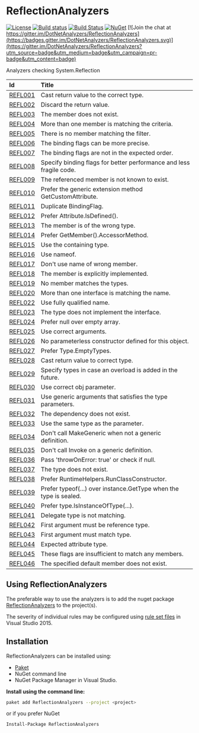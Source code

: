 # ReflectionAnalyzers
[![License](https://img.shields.io/badge/license-MIT-blue.svg)](LICENSE)
[![Build status](https://ci.appveyor.com/api/projects/status/5apvp4qa64q3tyi8/branch/master?svg=true)](https://ci.appveyor.com/project/JohanLarsson/reflectionanalyzers/branch/master)
[![Build Status](https://dev.azure.com/DotNetAnalyzers/ReflectionAnalyzers/_apis/build/status/DotNetAnalyzers.ReflectionAnalyzers?branchName=master)](https://dev.azure.com/DotNetAnalyzers/ReflectionAnalyzers/_build/latest?definitionId=5&branchName=master)
[![NuGet](https://img.shields.io/nuget/v/ReflectionAnalyzers.svg)](https://www.nuget.org/packages/ReflectionAnalyzers/)
[![Join the chat at https://gitter.im/DotNetAnalyzers/ReflectionAnalyzers](https://badges.gitter.im/DotNetAnalyzers/ReflectionAnalyzers.svg)](https://gitter.im/DotNetAnalyzers/ReflectionAnalyzers?utm_source=badge&utm_medium=badge&utm_campaign=pr-badge&utm_content=badge)

Analyzers checking System.Reflection

| Id       | Title
| :--      | :--
| [REFL001](https://github.com/DotNetAnalyzers/ReflectionAnalyzers/tree/master/documentation/REFL001.md)| Cast return value to the correct type.
| [REFL002](https://github.com/DotNetAnalyzers/ReflectionAnalyzers/tree/master/documentation/REFL002.md)| Discard the return value.
| [REFL003](https://github.com/DotNetAnalyzers/ReflectionAnalyzers/tree/master/documentation/REFL003.md)| The member does not exist.
| [REFL004](https://github.com/DotNetAnalyzers/ReflectionAnalyzers/tree/master/documentation/REFL004.md)| More than one member is matching the criteria.
| [REFL005](https://github.com/DotNetAnalyzers/ReflectionAnalyzers/tree/master/documentation/REFL005.md)| There is no member matching the filter.
| [REFL006](https://github.com/DotNetAnalyzers/ReflectionAnalyzers/tree/master/documentation/REFL006.md)| The binding flags can be more precise.
| [REFL007](https://github.com/DotNetAnalyzers/ReflectionAnalyzers/tree/master/documentation/REFL007.md)| The binding flags are not in the expected order.
| [REFL008](https://github.com/DotNetAnalyzers/ReflectionAnalyzers/tree/master/documentation/REFL008.md)| Specify binding flags for better performance and less fragile code.
| [REFL009](https://github.com/DotNetAnalyzers/ReflectionAnalyzers/tree/master/documentation/REFL009.md)| The referenced member is not known to exist.
| [REFL010](https://github.com/DotNetAnalyzers/ReflectionAnalyzers/tree/master/documentation/REFL010.md)| Prefer the generic extension method GetCustomAttribute<T>.
| [REFL011](https://github.com/DotNetAnalyzers/ReflectionAnalyzers/tree/master/documentation/REFL011.md)| Duplicate BindingFlag.
| [REFL012](https://github.com/DotNetAnalyzers/ReflectionAnalyzers/tree/master/documentation/REFL012.md)| Prefer Attribute.IsDefined().
| [REFL013](https://github.com/DotNetAnalyzers/ReflectionAnalyzers/tree/master/documentation/REFL013.md)| The member is of the wrong type.
| [REFL014](https://github.com/DotNetAnalyzers/ReflectionAnalyzers/tree/master/documentation/REFL014.md)| Prefer GetMember().AccessorMethod.
| [REFL015](https://github.com/DotNetAnalyzers/ReflectionAnalyzers/tree/master/documentation/REFL015.md)| Use the containing type.
| [REFL016](https://github.com/DotNetAnalyzers/ReflectionAnalyzers/tree/master/documentation/REFL016.md)| Use nameof.
| [REFL017](https://github.com/DotNetAnalyzers/ReflectionAnalyzers/tree/master/documentation/REFL017.md)| Don't use name of wrong member.
| [REFL018](https://github.com/DotNetAnalyzers/ReflectionAnalyzers/tree/master/documentation/REFL018.md)| The member is explicitly implemented.
| [REFL019](https://github.com/DotNetAnalyzers/ReflectionAnalyzers/tree/master/documentation/REFL019.md)| No member matches the types.
| [REFL020](https://github.com/DotNetAnalyzers/ReflectionAnalyzers/tree/master/documentation/REFL020.md)| More than one interface is matching the name.
| [REFL022](https://github.com/DotNetAnalyzers/ReflectionAnalyzers/tree/master/documentation/REFL022.md)| Use fully qualified name.
| [REFL023](https://github.com/DotNetAnalyzers/ReflectionAnalyzers/tree/master/documentation/REFL023.md)| The type does not implement the interface.
| [REFL024](https://github.com/DotNetAnalyzers/ReflectionAnalyzers/tree/master/documentation/REFL024.md)| Prefer null over empty array.
| [REFL025](https://github.com/DotNetAnalyzers/ReflectionAnalyzers/tree/master/documentation/REFL025.md)| Use correct arguments.
| [REFL026](https://github.com/DotNetAnalyzers/ReflectionAnalyzers/tree/master/documentation/REFL026.md)| No parameterless constructor defined for this object.
| [REFL027](https://github.com/DotNetAnalyzers/ReflectionAnalyzers/tree/master/documentation/REFL027.md)| Prefer Type.EmptyTypes.
| [REFL028](https://github.com/DotNetAnalyzers/ReflectionAnalyzers/tree/master/documentation/REFL028.md)| Cast return value to correct type.
| [REFL029](https://github.com/DotNetAnalyzers/ReflectionAnalyzers/tree/master/documentation/REFL029.md)| Specify types in case an overload is added in the future.
| [REFL030](https://github.com/DotNetAnalyzers/ReflectionAnalyzers/tree/master/documentation/REFL030.md)| Use correct obj parameter.
| [REFL031](https://github.com/DotNetAnalyzers/ReflectionAnalyzers/tree/master/documentation/REFL031.md)| Use generic arguments that satisfies the type parameters.
| [REFL032](https://github.com/DotNetAnalyzers/ReflectionAnalyzers/tree/master/documentation/REFL032.md)| The dependency does not exist.
| [REFL033](https://github.com/DotNetAnalyzers/ReflectionAnalyzers/tree/master/documentation/REFL033.md)| Use the same type as the parameter.
| [REFL034](https://github.com/DotNetAnalyzers/ReflectionAnalyzers/tree/master/documentation/REFL034.md)| Don't call MakeGeneric when not a generic definition.
| [REFL035](https://github.com/DotNetAnalyzers/ReflectionAnalyzers/tree/master/documentation/REFL035.md)| Don't call Invoke on a generic definition.
| [REFL036](https://github.com/DotNetAnalyzers/ReflectionAnalyzers/tree/master/documentation/REFL036.md)| Pass 'throwOnError: true' or check if null.
| [REFL037](https://github.com/DotNetAnalyzers/ReflectionAnalyzers/tree/master/documentation/REFL037.md)| The type does not exist.
| [REFL038](https://github.com/DotNetAnalyzers/ReflectionAnalyzers/tree/master/documentation/REFL038.md)| Prefer RuntimeHelpers.RunClassConstructor.
| [REFL039](https://github.com/DotNetAnalyzers/ReflectionAnalyzers/tree/master/documentation/REFL039.md)| Prefer typeof(...) over instance.GetType when the type is sealed.
| [REFL040](https://github.com/DotNetAnalyzers/ReflectionAnalyzers/tree/master/documentation/REFL040.md)| Prefer type.IsInstanceOfType(...).
| [REFL041](https://github.com/DotNetAnalyzers/ReflectionAnalyzers/tree/master/documentation/REFL041.md)| Delegate type is not matching.
| [REFL042](https://github.com/DotNetAnalyzers/ReflectionAnalyzers/tree/master/documentation/REFL042.md)| First argument must be reference type.
| [REFL043](https://github.com/DotNetAnalyzers/ReflectionAnalyzers/tree/master/documentation/REFL043.md)| First argument must match type.
| [REFL044](https://github.com/DotNetAnalyzers/ReflectionAnalyzers/tree/master/documentation/REFL044.md)| Expected attribute type.
| [REFL045](https://github.com/DotNetAnalyzers/ReflectionAnalyzers/tree/master/documentation/REFL045.md)| These flags are insufficient to match any members.
| [REFL046](https://github.com/DotNetAnalyzers/ReflectionAnalyzers/tree/master/documentation/REFL046.md)| The specified default member does not exist.


## Using ReflectionAnalyzers

The preferable way to use the analyzers is to add the nuget package [ReflectionAnalyzers](https://www.nuget.org/packages/ReflectionAnalyzers)
to the project(s).

The severity of individual rules may be configured using [rule set files](https://msdn.microsoft.com/en-us/library/dd264996.aspx)
in Visual Studio 2015.

## Installation

ReflectionAnalyzers can be installed using:
- [Paket](https://fsprojects.github.io/Paket/) 
- NuGet command line
- NuGet Package Manager in Visual Studio.


**Install using the command line:**
```bash
paket add ReflectionAnalyzers --project <project>
```

or if you prefer NuGet
```bash
Install-Package ReflectionAnalyzers
```
